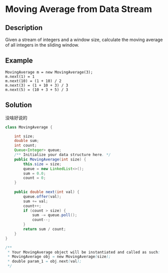 # Moving Average from Data Stream

## Description

Given a stream of integers and a window size, calculate the moving average of all integers in the sliding window.

## Example

```text
MovingAverage m = new MovingAverage(3);
m.next(1) = 1
m.next(10) = (1 + 10) / 2
m.next(3) = (1 + 10 + 3) / 3
m.next(5) = (10 + 3 + 5) / 3
```

## Solution

没啥好说的

```java
class MovingAverage {

    int size;
    double sum;
    int count;
    Queue<Integer> queue;
    /** Initialize your data structure here. */
    public MovingAverage(int size) {
        this.size = size;
        queue = new LinkedList<>();
        sum = 0.0;
        count = 0;
    }
    
    public double next(int val) {
        queue.offer(val);
        sum += val;
        count++;
        if (count > size) {
            sum -= queue.poll();
            count--;
        }
        return sum / count;
    }
}

/**
 * Your MovingAverage object will be instantiated and called as such:
 * MovingAverage obj = new MovingAverage(size);
 * double param_1 = obj.next(val);
 */
```

